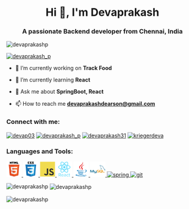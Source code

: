 <h1 align="center">Hi 👋, I'm Devaprakash</h1>
<h3 align="center">A passionate Backend developer from Chennai, India</h3>

<p align="left"> <img src="https://komarev.com/ghpvc/?username=devaprakashp&label=Profile%20views&color=0e75b6&style=flat" alt="devaprakashp" /> </p>

<p align="left"> <a href="https://twitter.com/devaprakash_p" target="blank"><img src="https://img.shields.io/twitter/follow/devaprakash_p?logo=twitter&style=for-the-badge" alt="devaprakash_p" /></a> </p>

- 🔭 I’m currently working on **Track Food**

- 🌱 I’m currently learning **React**

- 💬 Ask me about **SpringBoot, React**

- 📫 How to reach me **devaprakashdearson@gmail.com**

<h3 align="left">Connect with me:</h3>
<p align="left">
<a href="https://linkedin.com/in/devap03" target="blank"><img align="center" src="https://raw.githubusercontent.com/rahuldkjain/github-profile-readme-generator/master/src/images/icons/Social/linked-in-alt.svg" alt="devap03" height="30" width="40" /></a>
<a href="https://twitter.com/devaprakash_p" target="blank"><img align="center" src="https://raw.githubusercontent.com/rahuldkjain/github-profile-readme-generator/master/src/images/icons/Social/twitter.svg" alt="devaprakash_p" height="30" width="40" /></a>
<a href="https://www.hackerrank.com/devaprakash31" target="blank"><img align="center" src="https://raw.githubusercontent.com/rahuldkjain/github-profile-readme-generator/master/src/images/icons/Social/hackerrank.svg" alt="devaprakash31" height="30" width="40" /></a>
<a href="https://www.leetcode.com/kriegerdeva" target="blank"><img align="center" src="https://raw.githubusercontent.com/rahuldkjain/github-profile-readme-generator/master/src/images/icons/Social/leet-code.svg" alt="kriegerdeva" height="30" width="40" /></a>
</p>

<h3 align="left">Languages and Tools:</h3>
<p align="left"> <a href="https://www.w3.org/html/" target="_blank" rel="noreferrer"> <img src="https://raw.githubusercontent.com/devicons/devicon/master/icons/html5/html5-original-wordmark.svg" alt="html5" width="40" height="40"/> </a> <a href="https://www.w3schools.com/css/" target="_blank" rel="noreferrer"> <img src="https://raw.githubusercontent.com/devicons/devicon/master/icons/css3/css3-original-wordmark.svg" alt="css3" width="40" height="40"/> </a> 
<a href="https://developer.mozilla.org/en-US/docs/Web/JavaScript" target="_blank" rel="noreferrer"> <img src="https://raw.githubusercontent.com/devicons/devicon/master/icons/javascript/javascript-original.svg" alt="javascript" width="40" height="40"/> </a> 
<a href="https://reactjs.org/" target="_blank" rel="noreferrer"> <img src="https://raw.githubusercontent.com/devicons/devicon/master/icons/react/react-original-wordmark.svg" alt="react" width="40" height="40"/> </a> 
<a href="https://www.java.com" target="_blank" rel="noreferrer"> <img src="https://raw.githubusercontent.com/devicons/devicon/master/icons/java/java-original.svg" alt="java" width="40" height="40"/> </a> 
<a href="https://www.mysql.com/" target="_blank" rel="noreferrer"> <img src="https://raw.githubusercontent.com/devicons/devicon/master/icons/mysql/mysql-original-wordmark.svg" alt="mysql" width="40" height="40"/> </a> 
<a href="https://spring.io/" target="_blank" rel="noreferrer"> <img src="https://www.vectorlogo.zone/logos/springio/springio-icon.svg" alt="spring" width="40" height="40"/> </a>
<a href="https://git-scm.com/" target="_blank" rel="noreferrer"> <img src="https://www.vectorlogo.zone/logos/git-scm/git-scm-icon.svg" alt="git" width="40" height="40"/> </a>  </p>

<p><img align="left" src="https://github-readme-stats.vercel.app/api/top-langs?username=devaprakashp&show_icons=true&locale=en&layout=compact" alt="devaprakashp" /></p>

<p>&nbsp;<img align="center" src="https://github-readme-stats.vercel.app/api?username=devaprakashp&show_icons=true&locale=en" alt="devaprakashp" /></p>

<p><img align="center" src="https://github-readme-streak-stats.herokuapp.com/?user=devaprakashp&" alt="devaprakashp" /></p>
